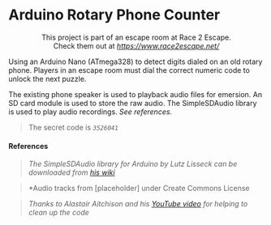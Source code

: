 # Arduino Rotary Phone Counter

<p align=center>
    This project is part of an escape room at Race 2 Escape. <br/>
    Check them out at <em align=center><a href="https://www.race2escape.net/">https://www.race2escape.net/</a></em>
</p>

Using an Arduino Nano (ATmega328) to detect digits dialed on an old rotary phone. Players in an escape room must dial the correct numeric code to unlock the next puzzle.

The existing phone speaker is used to playback audio files for emersion.
An SD card module is used to store the raw audio.
The SimpleSDAudio library is used to play audio recordings. *See references.*

> The secret code is *`3526041`*

#### References
> *The SimpleSDAudio library for Arduino by Lutz Lisseck can be downloaded from [his wiki](https://www.hackerspace-ffm.de/wiki/index.php?title=SimpleSDAudio)*

> *Audio tracks from [placeholder] under Create Commons License

> *Thanks to Alastair Aitchison and his [YouTube video](https://www.youtube.com/watch?v=siwq1FxvRrw) for helping to clean up the code*
